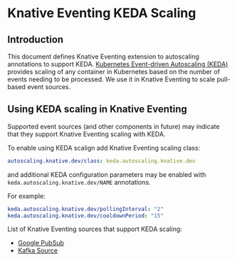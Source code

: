 # Knative Eventing KEDA Scaling

## Introduction

This document defines Knative Eventing extension to autoscaling annotations to
support KEDA. [Kubernetes Event-driven Autoscaling (KEDA)](https://keda.sh/)
provides scaling of any container in Kubernetes based on the number of events
needing to be processed. We use it in Knative Eventing to scale pull-based event
sources.

## Using KEDA scaling in Knative Eventing

Supported event sources (and other components in future) may indicate that they
support Knative Eventing scaling with KEDA.

To enable using KEDA scalign add Knative Eventing scaling class:

```yaml
autoscaling.knative.dev/class: keda.autoscaling.knative.dev
```

and additional KEDA configuration parameters may be enabled with
`keda.autoscaling.knative.dev/NAME` annotations.

For example:

```yaml
keda.autoscaling.knative.dev/pollingInterval: "2"
keda.autoscaling.knative.dev/cooldownPeriod: "15"
```

List of Knative Eventing sources that support KEDA scaling:

- [Google PubSub](https://github.com/google/knative-gcp/pull/551)
- [Kafka Source](https://github.com/knative/eventing-contrib/pull/886)
